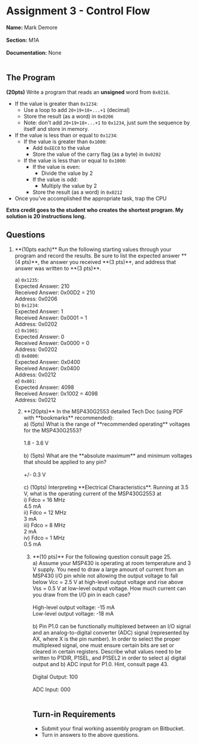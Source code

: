 # Assignment 3 - Control Flow
**Name:**	Mark Demore
<br>
<br>
**Section:**	M1A
<br>
<br>
**Documentation:**	None
<br>
<br>

## The Program

**(20pts)** Write a program that reads an **unsigned** word from `0x0216`.

- If the value is greater than `0x1234`: 
    - Use a loop to add `20+19+18+...+1` (decimal)
    - Store the result (as a word) in `0x0206`
    - Note: don't add `20+19+18+...+1` to `0x1234`, just sum the sequence by itself and store in memory.
- If the value is less than or equal to `0x1234`:
    - If the value is greater than `0x1000`:
        - Add `0xEEC0` to the value
        - Store the value of the carry flag (as a byte) in `0x0202`
    - If the value is less than or equal to `0x1000`:
        - If the value is even:
            - Divide the value by 2
        - If the value is odd:
            - Multiply the value by 2
        - Store the result (as a word) in `0x0212`
- Once you've accomplished the appropriate task, trap the CPU

**Extra credit goes to the student who creates the shortest program.  My solution is 20 instructions long.**

## Questions

<ol start="1">
<li> **(10pts each)** Run the following starting values through your program and record the results.  Be sure to list the expected answer **(4 pts)**, the answer you received **(3 pts)**, and address that answer was written to **(3 pts)**.

a) `0x1235`:
<br>
Expected Answer: 210
<br>
Received Answer: 0x00D2 = 210
<br>
Address: 0x0206
<br>
b) `0x1234`:
<br>
Expected Answer: 1
<br>
Received Answer: 0x0001 = 1
<br>
Address: 0x0202
<br>
c) `0x1001`:
<br>
Expected Answer: 0
<br>
Received Answer: 0x0000 = 0
<br>
Address: 0x0202
<br>
d) `0x0800`:
<br>
Expected Answer: 0x0400
<br>
Received Answer: 0x0400
<br>
Address: 0x0212
<br>
e) `0x801`:
<br>
Expected Answer: 4098
<br>
Received Answer: 0x1002 = 4098
<br>
Address: 0x0212
<br>

<ol start="2">
<li> **(20pts)** In the MSP430G2553 detailed Tech Doc (using PDF with **bookmarks** recommended): <br>
a) (5pts) What is the range of **recommended operating** voltages for the MSP430G2553? <br> <br>1.8 - 3.6 V <br> <br>
b) (5pts) What are the **absolute maximum** and minimum voltages that should be applied to any pin? <br> <br>+/- 0.3 V <br> <br>
c) (10pts) Interpreting **Electrical Characteristics**.  Running at 3.5 V, what is the operating current of the MSP430G2553 at <br>
i)	Fdco = 16 MHz <br>4.5 mA <br>
ii)	 Fdco = 12 MHz <br> 3 mA<br>
iii)  Fdco = 8 MHz <br> 2 mA<br> 
iv)	 Fdco = 1 MHz <br> 0.5 mA<br>
<br>	
<ol start="3">
<li> **(10 pts)** For the following question consult page 25.<br>
a) Assume your MSP430 is operating at room temperature and 3 V supply.  You need to draw a large amount of current from an MSP430 I/O pin while not allowing the output voltage to fall below Vcc = 2.5 V at high-level output voltage and rise above Vss = 0.5 V at low-level output voltage.  How much current can you draw from the I/O pin in each case? <br> <br> High-level output voltage: -15 mA <br>Low-level output voltage: -18 mA <br> <br>
b) Pin P1.0 can be functionally multiplexed between an I/O signal and an analog-to-digital converter (ADC) signal (represented by AX, where X is the pin number).  In order to select the proper multiplexed signal, one must ensure certain bits are set or cleared in certain registers.  Describe what values need to be written to P1DIR, P1SEL, and P1SEL2 in order to select a) digital output and b) ADC input for P1.0.  Hint, consult page 43. <br><br> Digital Output: 100<br><br>ADC Input: 000 <br> <br> 

## Turn-in Requirements

- Submit your final working assembly program on Bitbucket.
- Turn in answers to the above questions.
